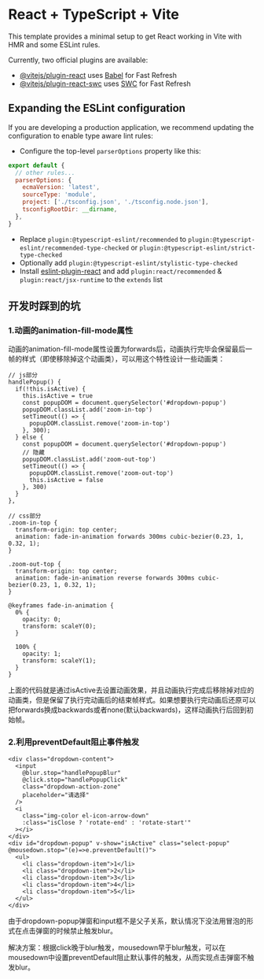 # React + TypeScript + Vite

This template provides a minimal setup to get React working in Vite with HMR and some ESLint rules.

Currently, two official plugins are available:

- [@vitejs/plugin-react](https://github.com/vitejs/vite-plugin-react/blob/main/packages/plugin-react/README.md) uses [Babel](https://babeljs.io/) for Fast Refresh
- [@vitejs/plugin-react-swc](https://github.com/vitejs/vite-plugin-react-swc) uses [SWC](https://swc.rs/) for Fast Refresh

## Expanding the ESLint configuration

If you are developing a production application, we recommend updating the configuration to enable type aware lint rules:

- Configure the top-level `parserOptions` property like this:

```js
export default {
  // other rules...
  parserOptions: {
    ecmaVersion: 'latest',
    sourceType: 'module',
    project: ['./tsconfig.json', './tsconfig.node.json'],
    tsconfigRootDir: __dirname,
  },
}
```

- Replace `plugin:@typescript-eslint/recommended` to `plugin:@typescript-eslint/recommended-type-checked` or `plugin:@typescript-eslint/strict-type-checked`
- Optionally add `plugin:@typescript-eslint/stylistic-type-checked`
- Install [eslint-plugin-react](https://github.com/jsx-eslint/eslint-plugin-react) and add `plugin:react/recommended` & `plugin:react/jsx-runtime` to the `extends` list

## 开发时踩到的坑

### 1.动画的animation-fill-mode属性

动画的animation-fill-mode属性设置为forwards后，动画执行完毕会保留最后一帧的样式（即使移除掉这个动画类），可以用这个特性设计一些动画类：
```vue
// js部分
handlePopup() {
  if(!this.isActive) {
    this.isActive = true
    const popupDOM = document.querySelector('#dropdown-popup')
    popupDOM.classList.add('zoom-in-top')
    setTimeout(() => {
      popupDOM.classList.remove('zoom-in-top')
    }, 300);
  } else {
    const popupDOM = document.querySelector('#dropdown-popup')
    // 隐藏
    popupDOM.classList.add('zoom-out-top')
    setTimeout(() => {
      popupDOM.classList.remove('zoom-out-top')
      this.isActive = false
    }, 300)
  }
},

// css部分
.zoom-in-top {
  transform-origin: top center;
  animation: fade-in-animation forwards 300ms cubic-bezier(0.23, 1, 0.32, 1);
}

.zoom-out-top {
  transform-origin: top center;
  animation: fade-in-animation reverse forwards 300ms cubic-bezier(0.23, 1, 0.32, 1);
}

@keyframes fade-in-animation {
  0% {
    opacity: 0;
    transform: scaleY(0);
  }

  100% {
    opacity: 1;
    transform: scaleY(1);
  }
}
```

上面的代码就是通过isActive去设置动画效果，并且动画执行完成后移除掉对应的动画类，但是保留了执行完动画后的结束帧样式。如果想要执行完动画后还原可以把forwards换成backwards或者none(默认backwards)，这样动画执行后回到初始帧。

### 2.利用preventDefault阻止事件触发
```vue
<div class="dropdown-content">
  <input
    @blur.stop="handlePopupBlur"
    @click.stop="handlePopupClick"
    class="dropdown-action-zone"
    placeholder="请选择"
  />
  <i
    class="img-color el-icon-arrow-down"
    :class="isClose ? 'rotate-end' : 'rotate-start'"
  ></i>
</div>
<div id="dropdown-popup" v-show="isActive" class="select-popup" @mousedown.stop="(e)=>e.preventDefault()">
  <ul>
    <li class="dropdown-item">1</li>
    <li class="dropdown-item">2</li>
    <li class="dropdown-item">3</li>
    <li class="dropdown-item">4</li>
    <li class="dropdown-item">5</li>
  </ul>
</div>
```

由于dropdown-popup弹窗和input框不是父子关系，默认情况下没法用冒泡的形式在点击弹窗的时候禁止触发blur。

解决方案：根据click晚于blur触发，mousedown早于blur触发，可以在mousedown中设置preventDefault阻止默认事件的触发，从而实现点击弹窗不触发blur。
